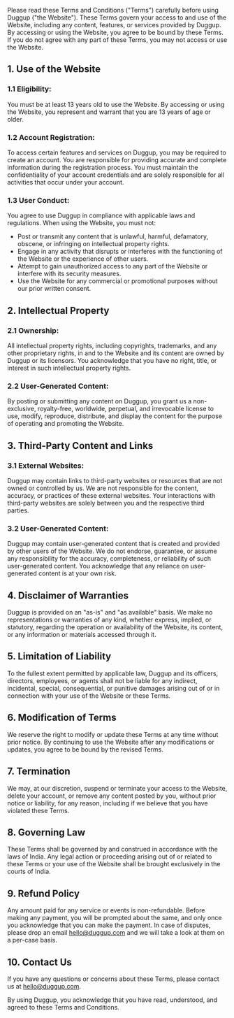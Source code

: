 Please read these Terms and Conditions ("Terms") carefully before using Duggup ("the Website"). These Terms govern your access to and use of the Website, including any content, features, or services provided by Duggup. By accessing or using the Website, you agree to be bound by these Terms. If you do not agree with any part of these Terms, you may not access or use the Website.

## 1. Use of the Website

### 1.1 Eligibility:
You must be at least 13 years old to use the Website. By accessing or using the Website, you represent and warrant that you are 13 years of age or older.

### 1.2 Account Registration:
To access certain features and services on Duggup, you may be required to create an account. You are responsible for providing accurate and complete information during the registration process. You must maintain the confidentiality of your account credentials and are solely responsible for all activities that occur under your account.

### 1.3 User Conduct:
You agree to use Duggup in compliance with applicable laws and regulations. When using the Website, you must not:
- Post or transmit any content that is unlawful, harmful, defamatory, obscene, or infringing on intellectual property rights.
- Engage in any activity that disrupts or interferes with the functioning of the Website or the experience of other users.
- Attempt to gain unauthorized access to any part of the Website or interfere with its security measures.
- Use the Website for any commercial or promotional purposes without our prior written consent.

## 2. Intellectual Property

### 2.1 Ownership:
All intellectual property rights, including copyrights, trademarks, and any other proprietary rights, in and to the Website and its content are owned by Duggup or its licensors. You acknowledge that you have no right, title, or interest in such intellectual property rights.

### 2.2 User-Generated Content:
By posting or submitting any content on Duggup, you grant us a non-exclusive, royalty-free, worldwide, perpetual, and irrevocable license to use, modify, reproduce, distribute, and display the content for the purpose of operating and promoting the Website.

## 3. Third-Party Content and Links

### 3.1 External Websites:
Duggup may contain links to third-party websites or resources that are not owned or controlled by us. We are not responsible for the content, accuracy, or practices of these external websites. Your interactions with third-party websites are solely between you and the respective third parties.

### 3.2 User-Generated Content:
Duggup may contain user-generated content that is created and provided by other users of the Website. We do not endorse, guarantee, or assume any responsibility for the accuracy, completeness, or reliability of such user-generated content. You acknowledge that any reliance on user-generated content is at your own risk.

## 4. Disclaimer of Warranties

Duggup is provided on an "as-is" and "as available" basis. We make no representations or warranties of any kind, whether express, implied, or statutory, regarding the operation or availability of the Website, its content, or any information or materials accessed through it.

## 5. Limitation of Liability

To the fullest extent permitted by applicable law, Duggup and its officers, directors, employees, or agents shall not be liable for any indirect, incidental, special, consequential, or punitive damages arising out of or in connection with your use of the Website or these Terms.

## 6. Modification of Terms

We reserve the right to modify or update these Terms at any time without prior notice. By continuing to use the Website after any modifications or updates, you agree to be bound by the revised Terms.

## 7. Termination

We may, at our discretion, suspend or terminate your access to the Website, delete your account, or remove any content posted by you, without prior notice or liability, for any reason, including if we believe that you have violated these Terms.

## 8. Governing Law

These Terms shall be governed by and construed in accordance with the laws of India. Any legal action or proceeding arising out of or related to these Terms or your use of the Website shall be brought exclusively in the courts of India.

## 9. Refund Policy

Any amount paid for any service or events is non-refundable. Before making any payment, you will be prompted about the same, and only once you acknowledge that you can make the payment. In case of disputes, please drop an email hello@duggup.com and we will take a look at them on a per-case basis.

## 10. Contact Us

If you have any questions or concerns about these Terms, please contact us at hello@duggup.com.

By using Duggup, you acknowledge that you have read, understood, and agreed to these Terms and Conditions.
